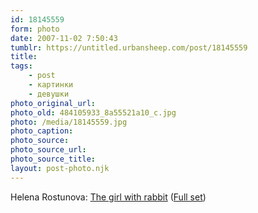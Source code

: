 ```yaml
---
id: 18145559
form: photo
date: 2007-11-02 7:50:43
tumblr: https://untitled.urbansheep.com/post/18145559
title: 
tags:
    - post
    - картинки
    - девушки
photo_original_url: 
photo_old: 484105933_8a55521a10_c.jpg
photo: /media/18145559.jpg
photo_caption: 
photo_source:
photo_source_url:
photo_source_title:
layout: post-photo.njk
---
```



<p>Helena Rostunova: <a href="http://www.flickr.com/photos/helenarostunova/484105933/">The girl with rabbit</a> (<a href="http://www.flickr.com/photos/helenarostunova/sets/72157600056812718/">Full set</a>)</p>